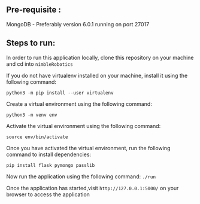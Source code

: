 ## Pre-requisite : 
MongoDB - Preferably version 6.0.1 running on port 27017

## Steps to run: 

In order to run this application locally, clone this repository on your machine and cd into `nimbleRobotics` 

If you do not have virtualenv installed on your machine, install it using the following command: 

`python3 -m pip install --user virtualenv`

Create a virtual environment using the following command: 

`python3 -m venv env`

Activate the virtual environment using the following command: 

`source env/bin/activate`

Once you have activated the virtual environment, run the following command to install dependencies: 

`pip install flask pymongo passlib`

Now run the application using the following command:
`./run`

Once the application has started,visit `http://127.0.0.1:5000/` on your browser to access the application










